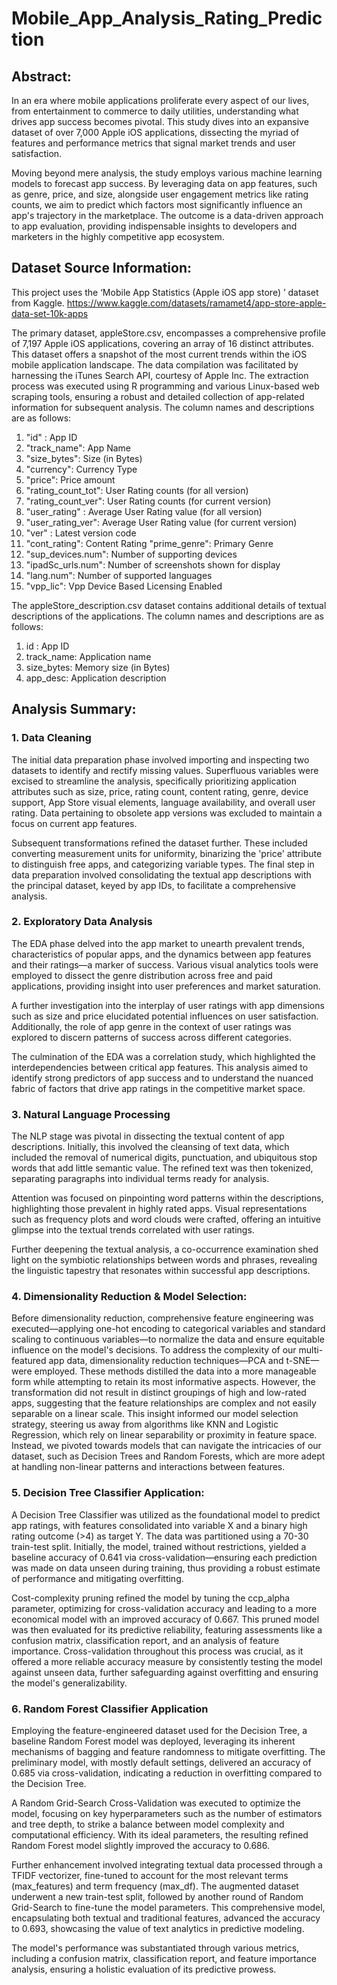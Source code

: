 # Mobile_App_Analysis_Rating_Prediction

## Abstract:

In an era where mobile applications proliferate every aspect of our lives, from entertainment to commerce to daily utilities, understanding what drives app success becomes pivotal. This study dives into an expansive dataset of over 7,000 Apple iOS applications, dissecting the myriad of features and performance metrics that signal market trends and user satisfaction.

Moving beyond mere analysis, the study employs various machine learning models to forecast app success. By leveraging data on app features, such as genre, price, and size, alongside user engagement metrics like rating counts, we aim to predict which factors most significantly influence an app's trajectory in the marketplace. The outcome is a data-driven approach to app evaluation, providing indispensable insights to developers and marketers in the highly competitive app ecosystem.

## Dataset Source Information: 

This project uses the ‘Mobile App Statistics (Apple iOS app store) ’ dataset from Kaggle. 
https://www.kaggle.com/datasets/ramamet4/app-store-apple-data-set-10k-apps

The primary dataset, appleStore.csv, encompasses a comprehensive profile of 7,197 Apple iOS applications, covering an array of 16 distinct attributes. This dataset offers a snapshot of the most current trends within the iOS mobile application landscape. The data compilation was facilitated by harnessing the iTunes Search API, courtesy of Apple Inc. The extraction process was executed using R programming and various Linux-based web scraping tools, ensuring a robust and detailed collection of app-related information for subsequent analysis. The column names and descriptions are as follows:

1.	"id" : App ID  
2.	"track_name": App Name  
3.	"size_bytes": Size (in Bytes)  
4.	"currency": Currency Type  
5.	"price": Price amount  
6.	"rating_count_tot": User Rating counts (for all version)  
7.	"rating_count_ver": User Rating counts (for current version)  
8.	"user_rating" : Average User Rating value (for all version)  
9.	"user_rating_ver": Average User Rating value (for current version) 
10.	"ver" : Latest version code  
11.	"cont_rating": Content Rating  "prime_genre": Primary Genre  
12.	"sup_devices.num": Number of supporting devices  
13.	"ipadSc_urls.num": Number of screenshots shown for display  
14.	"lang.num": Number of supported languages  
15.	"vpp_lic": Vpp Device Based Licensing Enabled 

The appleStore_description.csv dataset contains additional details of textual descriptions of the applications. The column names and descriptions are as follows:

1.	id : App ID 
2.	track_name: Application name 
3.	size_bytes: Memory size (in Bytes) 
4.	app_desc: Application description  

## Analysis Summary:

### 1.	Data Cleaning 

The initial data preparation phase involved importing and inspecting two datasets to identify and rectify missing values. Superfluous variables were excised to streamline the analysis, specifically prioritizing application attributes such as size, price, rating count, content rating, genre, device support, App Store visual elements, language availability, and overall user rating. Data pertaining to obsolete app versions was excluded to maintain a focus on current app features.  

Subsequent transformations refined the dataset further. These included converting measurement units for uniformity, binarizing the 'price' attribute to distinguish free apps, and categorizing variable types. The final step in data preparation involved consolidating the textual app descriptions with the principal dataset, keyed by app IDs, to facilitate a comprehensive analysis.

### 2.	Exploratory Data Analysis

The EDA phase delved into the app market to unearth prevalent trends, characteristics of popular apps, and the dynamics between app features and their ratings—a marker of success. Various visual analytics tools were employed to dissect the genre distribution across free and paid applications, providing insight into user preferences and market saturation.  

A further investigation into the interplay of user ratings with app dimensions such as size and price elucidated potential influences on user satisfaction. Additionally, the role of app genre in the context of user ratings was explored to discern patterns of success across different categories.  

The culmination of the EDA was a correlation study, which highlighted the interdependencies between critical app features. This analysis aimed to identify strong predictors of app success and to understand the nuanced fabric of factors that drive app ratings in the competitive market space.

### 3.	Natural Language Processing 

The NLP stage was pivotal in dissecting the textual content of app descriptions. Initially, this involved the cleansing of text data, which included the removal of numerical digits, punctuation, and ubiquitous stop words that add little semantic value. The refined text was then tokenized, separating paragraphs into individual terms ready for analysis.  

Attention was focused on pinpointing word patterns within the descriptions, highlighting those prevalent in highly rated apps. Visual representations such as frequency plots and word clouds were crafted, offering an intuitive glimpse into the textual trends correlated with user ratings.  

Further deepening the textual analysis, a co-occurrence examination shed light on the symbiotic relationships between words and phrases, revealing the linguistic tapestry that resonates within successful app descriptions.



### 4.	Dimensionality Reduction & Model Selection: 

Before dimensionality reduction, comprehensive feature engineering was executed—applying one-hot encoding to categorical variables and standard scaling to continuous variables—to normalize the data and ensure equitable influence on the model's decisions.
To address the complexity of our multi-featured app data, dimensionality reduction techniques—PCA and t-SNE—were employed. These methods distilled the data into a more manageable form while attempting to retain its most informative aspects. However, the transformation did not result in distinct groupings of high and low-rated apps, suggesting that the feature relationships are complex and not easily separable on a linear scale.  This insight informed our model selection strategy, steering us away from algorithms like KNN and Logistic Regression, which rely on linear separability or proximity in feature space. Instead, we pivoted towards models that can navigate the intricacies of our dataset, such as Decision Trees and Random Forests, which are more adept at handling non-linear patterns and interactions between features. 

### 5.	Decision Tree Classifier Application:  

A Decision Tree Classifier was utilized as the foundational model to predict app ratings, with features consolidated into variable X and a binary high rating outcome (>4) as target Y. The data was partitioned using a 70-30 train-test split. Initially, the model, trained without restrictions, yielded a baseline accuracy of 0.641 via cross-validation—ensuring each prediction was made on data unseen during training, thus providing a robust estimate of performance and mitigating overfitting.  

Cost-complexity pruning refined the model by tuning the ccp_alpha parameter, optimizing for cross-validation accuracy and leading to a more economical model with an improved accuracy of 0.667. This pruned model was then evaluated for its predictive reliability, featuring assessments like a confusion matrix, classification report, and an analysis of feature importance. Cross-validation throughout this process was crucial, as it offered a more reliable accuracy measure by consistently testing the model against unseen data, further safeguarding against overfitting and ensuring the model's generalizability. 

### 6.	Random Forest Classifier Application 

Employing the feature-engineered dataset used for the Decision Tree, a baseline Random Forest model was deployed, leveraging its inherent mechanisms of bagging and feature randomness to mitigate overfitting. The preliminary model, with mostly default settings, delivered an accuracy of 0.685 via cross-validation, indicating a reduction in overfitting compared to the Decision Tree.  

A Random Grid-Search Cross-Validation was executed to optimize the model, focusing on key hyperparameters such as the number of estimators and tree depth, to strike a balance between model complexity and computational efficiency. With its ideal parameters, the resulting refined Random Forest model slightly improved the accuracy to 0.686. 

Further enhancement involved integrating textual data processed through a TFIDF vectorizer, fine-tuned to account for the most relevant terms (max_features) and term frequency (max_df). The augmented dataset underwent a new train-test split, followed by another round of Random Grid-Search to fine-tune the model parameters. This comprehensive model, encapsulating both textual and traditional features, advanced the accuracy to 0.693, showcasing the value of text analytics in predictive modeling.  

The model's performance was substantiated through various metrics, including a confusion matrix, classification report, and feature importance analysis, ensuring a holistic evaluation of its predictive prowess.








